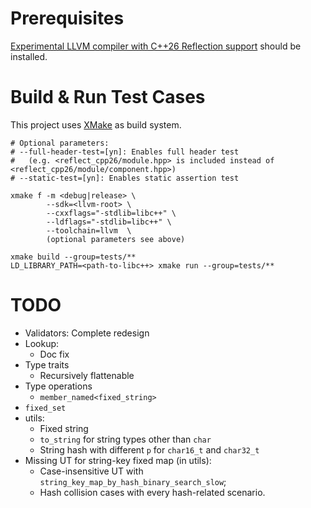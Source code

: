 # Prerequisites
[Experimental LLVM compiler with C++26 Reflection support](https://github.com/bloomberg/clang-p2996/tree/p2996) should be installed.

# Build & Run Test Cases
This project uses [XMake](https://xmake.io) as build system.
```
# Optional parameters:
# --full-header-test=[yn]: Enables full header test
#   (e.g. <reflect_cpp26/module.hpp> is included instead of <reflect_cpp26/module/component.hpp>)
# --static-test=[yn]: Enables static assertion test

xmake f -m <debug|release> \
        --sdk=<llvm-root> \
        --cxxflags="-stdlib=libc++" \
        --ldflags="-stdlib=libc++" \
        --toolchain=llvm  \
        (optional parameters see above)

xmake build --group=tests/**
LD_LIBRARY_PATH=<path-to-libc++> xmake run --group=tests/**
```

# TODO
* Validators: Complete redesign
* Lookup:
  * Doc fix
* Type traits
  * Recursively flattenable
* Type operations
  * `member_named<fixed_string>`
* `fixed_set`
* utils:
  * Fixed string
  * `to_string` for string types other than `char`
  * String hash with different `p` for `char16_t` and `char32_t`
* Missing UT for string-key fixed map (in utils):
  * Case-insensitive UT with `string_key_map_by_hash_binary_search_slow`;
  * Hash collision cases with every hash-related scenario.
